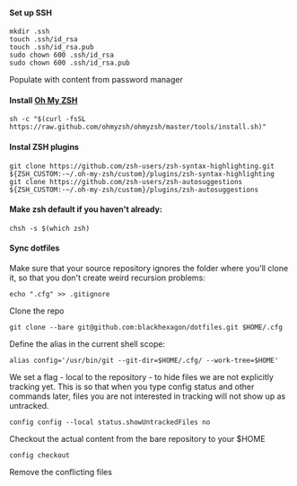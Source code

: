 #### Set up SSH
```
mkdir .ssh
touch .ssh/id_rsa
touch .ssh/id_rsa.pub
sudo chown 600 .ssh/id_rsa
sudo chown 600 .ssh/id_rsa.pub
```
Populate with content from password manager

#### Install [Oh My ZSH](https://ohmyz.sh/)

```
sh -c "$(curl -fsSL https://raw.github.com/ohmyzsh/ohmyzsh/master/tools/install.sh)"
```

#### Instal ZSH plugins
```
git clone https://github.com/zsh-users/zsh-syntax-highlighting.git ${ZSH_CUSTOM:-~/.oh-my-zsh/custom}/plugins/zsh-syntax-highlighting
git clone https://github.com/zsh-users/zsh-autosuggestions ${ZSH_CUSTOM:-~/.oh-my-zsh/custom}/plugins/zsh-autosuggestions
```

#### Make zsh default if you haven't already:
```
chsh -s $(which zsh)
```

#### Sync dotfiles

Make sure that your source repository ignores the folder where you'll clone it, so that you don't create weird recursion problems:
```
echo ".cfg" >> .gitignore
```

Clone the repo
```
git clone --bare git@github.com:blackhexagon/dotfiles.git $HOME/.cfg
```

Define the alias in the current shell scope:
```
alias config='/usr/bin/git --git-dir=$HOME/.cfg/ --work-tree=$HOME'
```

We set a flag - local to the repository - to hide files we are not explicitly tracking yet. This is so that when you type config status and other commands later, files you are not interested in tracking will not show up as untracked.
```
config config --local status.showUntrackedFiles no
```
Checkout the actual content from the bare repository to your $HOME
```
config checkout
```
Remove the conflicting files
